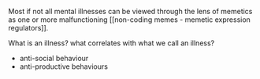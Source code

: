 Most if not all mental illnesses can be viewed through the lens of memetics as one or more malfunctioning [[non-coding memes - memetic expression regulators]].

What is an illness? what correlates with what we call an illness?
- anti-social behaviour 
- anti-productive behaviours
